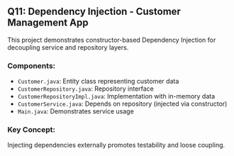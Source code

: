 ## Q11: Dependency Injection - Customer Management App

This project demonstrates constructor-based Dependency Injection for decoupling service and repository layers.

### Components:
- `Customer.java`: Entity class representing customer data
- `CustomerRepository.java`: Repository interface
- `CustomerRepositoryImpl.java`: Implementation with in-memory data
- `CustomerService.java`: Depends on repository (injected via constructor)
- `Main.java`: Demonstrates service usage

### Key Concept:
Injecting dependencies externally promotes testability and loose coupling.
